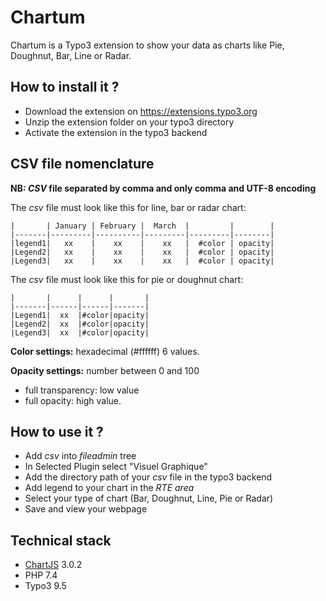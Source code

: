 # Chartum

Chartum is a Typo3 extension to show your data as charts like Pie, Doughnut, Bar, Line or Radar. 

## How to install it ?

- Download the extension on https://extensions.typo3.org 
- Unzip the extension folder on your typo3 directory
- Activate the extension in the typo3 backend

## CSV file nomenclature
**NB: *CSV* file separated by comma and only comma and UTF-8 encoding**

The *csv* file must look like this for line, bar or radar chart: 

    |       | January | February |  March  |         |        |
    |-------|---------|----------|---------|---------|--------|
    |legend1|   xx    |    xx    |    xx   |  #color | opacity|
    |Legend2|   xx    |    xx    |    xx   |  #color | opacity|
    |Legend3|   xx    |    xx    |    xx   |  #color | opacity|

The *csv* file must look like this for pie or doughnut chart:

    |       |      |      |       |
    |-------|------|------|-------|
    |Legend1|  xx  |#color|opacity|
    |Legend2|  xx  |#color|opacity|
    |Legend3|  xx  |#color|opacity|

**Color settings:** hexadecimal (#ffffff) 6 values.

**Opacity settings:** number between 0 and 100
- full transparency: low value
- full opacity: high value.

## How to use it ?

- Add *csv* into *fileadmin* tree
- In Selected Plugin select "Visuel Graphique"
- Add the directory path of your *csv* file in the typo3 backend
- Add legend to your chart in the *RTE area*
- Select your type of chart (Bar, Doughnut, Line, Pie or Radar)
- Save and view your webpage

## Technical stack

- [ChartJS](https://www.chartjs.org/) 3.0.2
- PHP 7.4
- Typo3 9.5